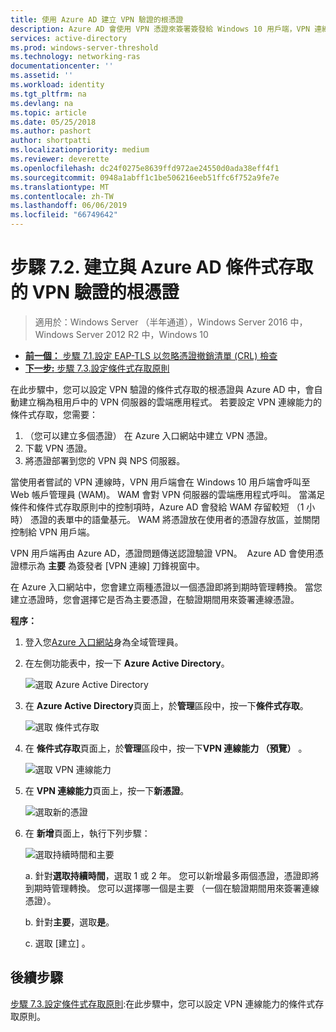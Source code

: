 ```yaml
---
title: 使用 Azure AD 建立 VPN 驗證的根憑證
description: Azure AD 會使用 VPN 憑證來簽署簽發給 Windows 10 用戶端，VPN 連線能力的 Azure AD 進行驗證時的憑證。 標示為主要憑證是 Azure AD 使用的簽發者。
services: active-directory
ms.prod: windows-server-threshold
ms.technology: networking-ras
documentationcenter: ''
ms.assetid: ''
ms.workload: identity
ms.tgt_pltfrm: na
ms.devlang: na
ms.topic: article
ms.date: 05/25/2018
ms.author: pashort
author: shortpatti
ms.localizationpriority: medium
ms.reviewer: deverette
ms.openlocfilehash: dc24f0275e8639ffd972ae24550d0ada38eff4f1
ms.sourcegitcommit: 0948a1abff1c1be506216eeb51ffc6f752a9fe7e
ms.translationtype: MT
ms.contentlocale: zh-TW
ms.lasthandoff: 06/06/2019
ms.locfileid: "66749642"
---
```

# <a name="step-72-create-conditional-access-root-certificates-for-vpn-authentication-with-azure-ad"></a>步驟 7.2. 建立與 Azure AD 條件式存取的 VPN 驗證的根憑證

>適用於：Windows Server （半年通道），Windows Server 2016 中，Windows Server 2012 R2 中，Windows 10

- [**前一個：** 步驟 7.1.設定 EAP-TLS 以忽略憑證撤銷清單 (CRL) 檢查](vpn-config-eap-tls-to-ignore-crl-checking.md)
- [**下一步:** 步驟 7.3.設定條件式存取原則](vpn-config-conditional-access-policy.md)

在此步驟中，您可以設定 VPN 驗證的條件式存取的根憑證與 Azure AD 中，會自動建立稱為租用戶中的 VPN 伺服器的雲端應用程式。 若要設定 VPN 連線能力的條件式存取，您需要：

1. （您可以建立多個憑證） 在 Azure 入口網站中建立 VPN 憑證。
2. 下載 VPN 憑證。
3. 將憑證部署到您的 VPN 與 NPS 伺服器。

當使用者嘗試的 VPN 連線時，VPN 用戶端會在 Windows 10 用戶端會呼叫至 Web 帳戶管理員 (WAM)。 WAM 會對 VPN 伺服器的雲端應用程式呼叫。 當滿足條件和條件式存取原則中的控制項時，Azure AD 會發給 WAM 存留較短 （1 小時） 憑證的表單中的語彙基元。 WAM 將憑證放在使用者的憑證存放區，並關閉控制給 VPN 用戶端。  

VPN 用戶端再由 Azure AD，憑證問題傳送認證驗證 VPN。  Azure AD 會使用憑證標示為 **主要** 為簽發者 [VPN 連線] 刀鋒視窗中。 

在 Azure 入口網站中，您會建立兩種憑證以一個憑證即將到期時管理轉換。 當您建立憑證時，您會選擇它是否為主要憑證，在驗證期間用來簽署連線憑證。

**程序：**

1. 登入您[Azure 入口網站](https://portal.azure.com)身為全域管理員。

2. 在左側功能表中，按一下  **Azure Active Directory**。 

    ![選取 Azure Active Directory](../../media/Always-On-Vpn/01.png)

3. 在  **Azure Active Directory**頁面上，於**管理**區段中，按一下**條件式存取**。

    ![選取 條件式存取](../../media/Always-On-Vpn/02.png)

4. 在 **條件式存取**頁面上，於**管理**區段中，按一下**VPN 連線能力 （預覽）** 。

    ![選取 VPN 連線能力](../../media/Always-On-Vpn/03.png)

5. 在  **VPN 連線能力**頁面上，按一下**新憑證**。

    ![選取新的憑證](../../media/Always-On-Vpn/04.png)

6. 在 **新增**頁面上，執行下列步驟：

    ![選取持續時間和主要](../../media/Always-On-Vpn/05.png)

    a. 針對**選取持續時間**，選取 1 或 2 年。 您可以新增最多兩個憑證，憑證即將到期時管理轉換。 您可以選擇哪一個是主要 （一個在驗證期間用來簽署連線憑證）。

    b. 針對**主要**，選取**是**。

    c. 選取 [建立]  。

## <a name="next-steps"></a>後續步驟

[步驟 7.3.設定條件式存取原則](vpn-config-conditional-access-policy.md):在此步驟中，您可以設定 VPN 連線能力的條件式存取原則。 
